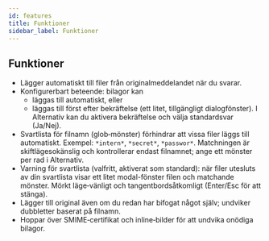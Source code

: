 ```yaml
---
id: features
title: Funktioner
sidebar_label: Funktioner
---
```


## Funktioner

- Lägger automatiskt till filer från originalmeddelandet när du svarar.
- Konfigurerbart beteende: bilagor kan
  - läggas till automatiskt, eller
  - läggas till först efter bekräftelse (ett litet, tillgängligt dialogfönster). I Alternativ kan du aktivera bekräftelse och välja standardsvar (Ja/Nej).
- Svartlista för filnamn (glob‑mönster) förhindrar att vissa filer läggs till automatiskt. Exempel: `*intern*`, `*secret*`, `*passwor*`.
  Matchningen är skiftlägesokänslig och kontrollerar endast filnamnet; ange ett mönster per rad i Alternativ.
- Varning för svartlista (valfritt, aktiverat som standard): när filer utesluts av din svartlista visar ett litet modal-fönster filen och matchande mönster. Mörkt läge‑vänligt och tangentbordsåtkomligt (Enter/Esc för att stänga).
- Lägger till original även om du redan har bifogat något själv; undviker dubbletter baserat på filnamn.
- Hoppar över SMIME‑certifikat och inline‑bilder för att undvika onödiga bilagor.
